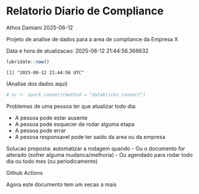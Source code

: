 # Relatorio Diario de Compliance
Athos Damiani
2025-06-12

Projeto de analise de dados para a area de compliance da Empresa X

Data e hora de atualizacao: 2025-06-12 21:44:56.366632

``` r
lubridate::now()
```

    [1] "2025-06-12 21:44:56 UTC"

(Analise dos dados aqui)

``` r
# sc <- spark_connect(method = "databricks_connect")
```

Problemas de uma pessoa ter que atualizar todo dia:

-   A pessoa pode estar ausente
-   A pessoa pode esquecer de rodar alguma etapa
-   A pessoa pode errar
-   A pessoa responsavel pode ter saido da area ou da empresa

Solucao proposta: automatizar a rodagem quando - Ou o documento for
alterado (sofrer alguma mudanca/melhoria) - Ou agendado para rodar todo
dia ou todo mes (ou periodicamente)

Github Actions

Agora este documento tem um secao a mais
